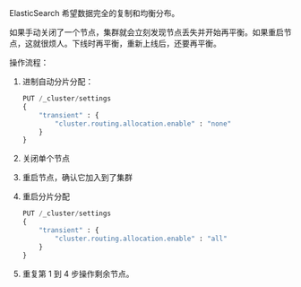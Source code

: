 ElasticSearch 希望数据完全的复制和均衡分布。

如果手动关闭了一个节点，集群就会立刻发现节点丢失并开始再平衡。如果重启节点，这就很烦人。下线时再平衡，重新上线后，还要再平衡。

操作流程：

1. 进制自动分片分配：

   ```python
   PUT /_cluster/settings
   {
       "transient" : {
           "cluster.routing.allocation.enable" : "none"
       }
   }
   ```

   

2. 关闭单个节点

3. 重启节点，确认它加入到了集群

4. 重启分片分配

   ```python
   PUT /_cluster/settings
   {
       "transient" : {
           "cluster.routing.allocation.enable" : "all"
       }
   }
   ```

5. 重复第 1 到 4 步操作剩余节点。

